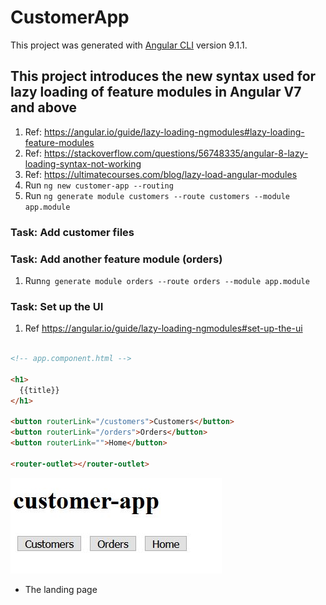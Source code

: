 # CustomerApp

This project was generated with [Angular CLI](https://github.com/angular/angular-cli) version 9.1.1.

## This project introduces the new syntax used for lazy loading of feature modules in Angular V7 and above

1. Ref: <https://angular.io/guide/lazy-loading-ngmodules#lazy-loading-feature-modules>
2. Ref: <https://stackoverflow.com/questions/56748335/angular-8-lazy-loading-syntax-not-working>
3. Ref: <https://ultimatecourses.com/blog/lazy-load-angular-modules>
4. Run ```ng new customer-app --routing```
5. Run ```ng generate module customers --route customers --module app.module```

### Task: Add customer files

### Task: Add another feature module (orders)

1. Run```ng generate module orders --route orders --module app.module```

### Task: Set up the UI

1. Ref <https://angular.io/guide/lazy-loading-ngmodules#set-up-the-ui>

```html

<!-- app.component.html -->

<h1>
  {{title}}
</h1>

<button routerLink="/customers">Customers</button>
<button routerLink="/orders">Orders</button>
<button routerLink="">Home</button>

<router-outlet></router-outlet>

```

![Landing page](/src/app/images/ui.jpg)

- The landing page
